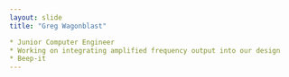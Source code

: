 ```yaml
---
layout: slide
title: "Greg Wagonblast"

* Junior Computer Engineer
* Working on integrating amplified frequency output into our design
* Beep-it
---
```

